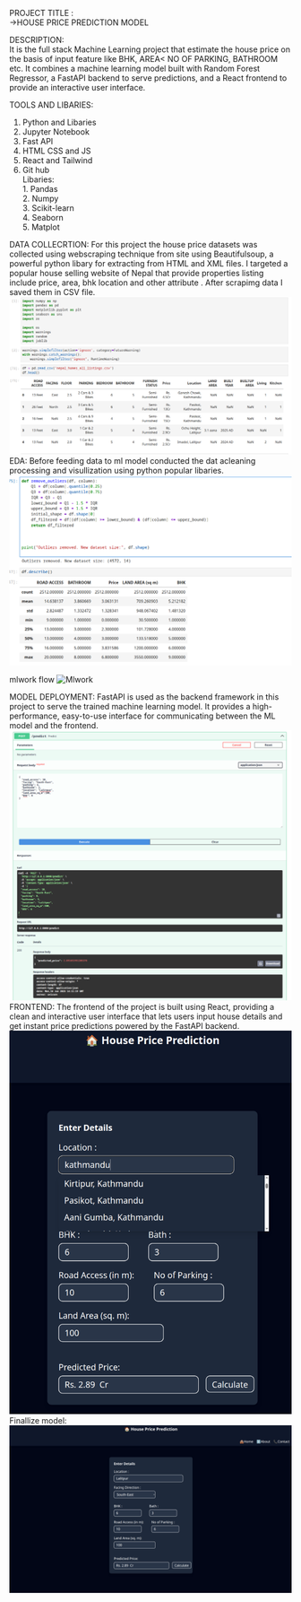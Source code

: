 PROJECT TITLE :                                                                                                                                                          
->HOUSE PRICE PREDICTION MODEL

DESCRIPTION:                                                                                                                                                            
It is the full stack Machine Learning project that estimate  the house price on the basis of input feature like BHK, AREA< NO OF PARKING, BATHROOM etc. 
It combines a machine learning model built with Random Forest Regressor, a FastAPI backend to serve predictions, and a React frontend to provide an interactive user interface.

TOOLS AND LIBARIES:
1. Python and Libaries
2. Jupyter Notebook
3. Fast API
4. HTML CSS and JS
5. React and Tailwind
6. Git hub                                                                                                                                                                                                                           
   Libaries:                                                                                                                                     
       1. Pandas                                                                                                                                                                 
       2. Numpy                                                                                                                                                                                                    
       3. Scikit-learn                                                                                                                                                             
       4. Seaborn                                                                                                                                                                             
       5. Matplot



DATA COLLECRTION:
For  this project the house price datasets was collected using webscraping technique from site using Beautifulsoup, a powerful python libary for extracting from HTML and XML files. I targeted a popular house selling website of Nepal that provide properties listing include price, area, bhk location and other attribute . After scrapimg data I saved them in CSV file.
![EDA](ML_Model/housepred4.png)
EDA:
Before feeding data to ml model  conducted the dat acleaning processing and visullization using python popular libaries.
   ![EDA](ML_Model/housepred5.png)
   
  
 mlwork flow
 ![Mlwork](ML_Model/Working_of_RF_1.png)

MODEL DEPLOYMENT:
FastAPI is used as the backend framework in this project to serve the trained machine learning model. It provides a high-performance, easy-to-use interface for communicating between the ML model and the frontend.
  ![backend](ML_Model/housepred3.png)
FRONTEND:
The frontend of the project is built using React, providing a clean and interactive user interface that lets users input house details and get instant price predictions powered by the FastAPI backend.
   ![frontend](ML_Model/housepred2.png)
Finallize model:
 ![frontend](ML_Model/housepred.png)
